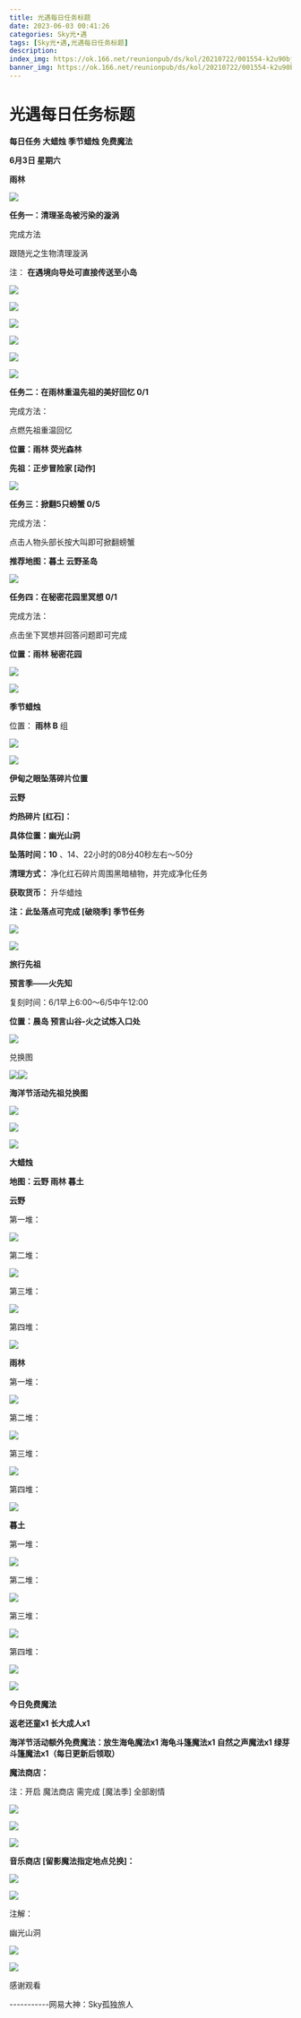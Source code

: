 ```yaml
---
title: 光遇每日任务标题
date: 2023-06-03 00:41:26
categories: Sky光•遇
tags: [Sky光•遇,光遇每日任务标题]
description: 
index_img: https://ok.166.net/reunionpub/ds/kol/20210722/001554-k2u90bj7ay.png?imageView&thumbnail=600x0&type=jpg
banner_img: https://ok.166.net/reunionpub/ds/kol/20210722/001554-k2u90bj7ay.png?imageView&thumbnail=600x0&type=jpg
---
```

# 光遇每日任务标题
**每日任务 大蜡烛 季节蜡烛 免费魔法**

 **6月3日 星期六**

 **雨林**

![](https://img.166.net/reunionpub/ds/kol/20230603/001346-yrza8326si.jpg)

 **任务一：清理圣岛被污染的漩涡**

完成方法

跟随光之生物清理漩涡

注： **在遇境向导处可直接传送至小岛**

![](https://img.166.net/reunionpub/ds/kol/20230603/000407-vk4w6i2afg.jpg)

![](https://img.166.net/reunionpub/ds/kol/20230603/000415-3lecfz7hmg.jpg)

![](https://img.166.net/reunionpub/ds/kol/20230603/000431-wfr129t0gc.jpg)

![](https://img.166.net/reunionpub/ds/kol/20230603/000445-8j2yd7vs0e.jpg)

![](https://img.166.net/reunionpub/ds/kol/20230603/000453-9s3vn0zrhw.jpg)

![](https://img.166.net/reunionpub/ds/kol/20230603/000500-6dh8rcfksz.jpg)

 **任务二：在雨林重温先祖的美好回忆 0/1**

完成方法：

点燃先祖重温回忆

 **位置：雨林 荧光森林**

 **先祖：正步冒险家 [动作]**

![](https://img.166.net/reunionpub/ds/kol/20230603/000546-froqdgjsw2.jpeg)

 **任务三：掀翻5只螃蟹 0/5**

完成方法：

点击人物头部长按大叫即可掀翻螃蟹

 **推荐地图：暮土 云野圣岛**

![](https://img.166.net/reunionpub/ds/kol/20230603/000648-yn6zgu0ctr.jpg)

 **任务四：在秘密花园里冥想 0/1**

完成方法：

点击坐下冥想并回答问题即可完成

 **位置：雨林 秘密花园**

![](https://img.166.net/reunionpub/ds/kol/20230603/000718-5t9foz0ilw.jpg)

![](https://img.166.net/reunionpub/ds/kol/20230502/053253-tkp31d0r2j.png)

 **季节蜡烛**

位置： **雨林 B** 组

![](https://img.166.net/reunionpub/ds/kol/20230602/232409-j1ctbpzga2.png)

![](https://img.166.net/reunionpub/ds/kol/20230501/003537-boqnslm12s.png)

 **伊甸之眼坠落碎片位置**

 **云野**

 **灼热碎片 [红石]：**

 **具体位置：幽光山洞**

 **坠落时间：10** 、14、22小时的08分40秒左右～50分

 **清理方式：** 净化红石碎片周围黑暗植物，并完成净化任务

 **获取货币：** 升华蜡烛

 **注：此坠落点可完成  [破晓季] 季节任务**

![](https://img.166.net/reunionpub/ds/kol/20230603/001558-qdzwg1n3a6.png)

![](https://img.166.net/reunionpub/ds/kol/20230501/003537-boqnslm12s.png)

 **旅行先祖**

 **预言季——火先知**

复刻时间：6/1早上6:00～6/5中午12:00

 **位置：晨岛 预言山谷-火之试炼入口处**

![](https://img.166.net/reunionpub/ds/kol/20230601/003149-9nrhui2m03.jpeg)

兑换图

![](https://img.166.net/reunionpub/ds/kol/20230601/003246-cgqy4r9nsa.jpg)![](https://img.166.net/reunionpub/ds/kol/20230501/003537-boqnslm12s.png)

 **海洋节活动先祖兑换图**

![](https://img.166.net/reunionpub/ds/kol/20230520/040300-zap2jkovds.jpg)

![](https://img.166.net/reunionpub/ds/kol/20230520/040310-ofs4cbrjhq.jpg)

![](https://img.166.net/reunionpub/ds/kol/20230501/003537-boqnslm12s.png)

 **大蜡烛**

 **地图：云野 雨林 暮土**

 **云野**

第一堆：

![](https://img.166.net/reunionpub/ds/kol/20230602/232533-aqz4o3rkj7.jpeg)

第二堆：

![](https://img.166.net/reunionpub/ds/kol/20230602/232540-gpizcs9knt.jpeg)

第三堆：

![](https://img.166.net/reunionpub/ds/kol/20230602/232546-04e7dq6imh.jpeg)

第四堆：

![](https://img.166.net/reunionpub/ds/kol/20230602/232553-4w38mhi1e6.jpeg)

 **雨林**

第一堆：

![](https://img.166.net/reunionpub/ds/kol/20230602/000143-o8rpckdq4g.jpeg)

第二堆：

![](https://img.166.net/reunionpub/ds/kol/20230602/000229-s6of4rptih.jpeg)

第三堆：

![](https://img.166.net/reunionpub/ds/kol/20230602/000237-kp5io9smnd.jpeg)

第四堆：

![](https://img.166.net/reunionpub/ds/kol/20230602/000250-oqhyr6j1ug.jpeg)

 **暮土**

第一堆：

![](https://img.166.net/reunionpub/ds/kol/20230602/232649-p9isu6w45n.jpeg)

第二堆：

![](https://img.166.net/reunionpub/ds/kol/20230602/232656-4f5lkbjd2u.jpeg)

第三堆：

![](https://img.166.net/reunionpub/ds/kol/20230602/232704-vrkbdn702q.jpeg)

第四堆：

![](https://img.166.net/reunionpub/ds/kol/20230602/232712-uqmc2ze4sa.jpeg)

![](https://img.166.net/reunionpub/ds/kol/20221018/100256-wzutnocka0.png)

 **今日免费魔法**

 **返老还童x1 长大成人x1**

 **海洋节活动额外免费魔法：放生海龟魔法x1 海龟斗篷魔法x1 自然之声魔法x1 绿芽斗篷魔法x1（每日更新后领取）**

 **魔法商店：**

注：开启 魔法商店 需完成 [魔法季] 全部剧情

![](https://img.166.net/reunionpub/ds/kol/20221018/100559-oibznvdtus.png)

![](https://img.166.net/reunionpub/ds/kol/20230602/232801-2h8t3eyi1w.jpeg)

![](https://img.166.net/reunionpub/ds/kol/20230520/024526-niy97hflvp.jpeg)

 **音乐商店 [留影魔法指定地点兑换]：**

![](https://img.166.net/reunionpub/ds/kol/20230529/003728-tes529zlmh.jpeg)

![](https://img.166.net/reunionpub/ds/kol/20230502/235738-ls601349yq.png)

注解：

幽光山洞

![](https://img.166.net/reunionpub/ds/kol/20230603/001813-5wqikfds0n.jpeg)

![](https://img.166.net/reunionpub/ds/kol/20230502/235738-ls601349yq.png)

感谢观看

\-----------网易大神：Sky孤独旅人

